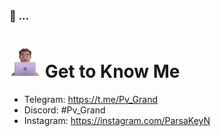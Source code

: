 ### 💫 ...
<h1> <img src="https://github.com/ParsaGrand/ParsaGrand/blob/main/Laptop.png" alt="man with laptop" width="50" height="50" /> Get to Know Me </h1> 

- Telegram: https://t.me/Pv_Grand
- Discord: #Pv_Grand
- Instagram: https://instagram.com/ParsaKeyN

<!---
- 👋 Hi, I’m @ParsaGrand
- 👀 I’m interested in ...
- 🌱 I’m currently learning ...
- 💞️ I’m looking to collaborate on ...
- 📫 How to reach me ...
- 😄 Pronouns: ...
- ⚡ Fun fact: ...
ParsaGrand/ParsaGrand is a ✨ special ✨ repository because its `README.md` (this file) appears on your GitHub profile.
You can click the Preview link to take a look at your changes.
--->
